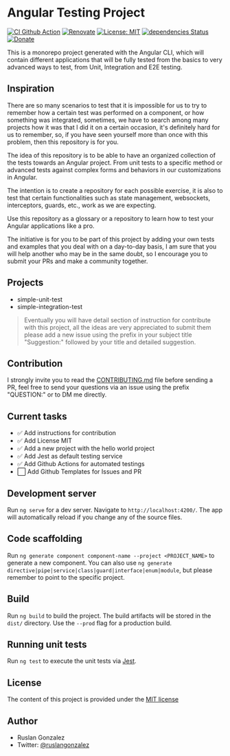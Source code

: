# Angular Testing Project
[![CI Github Action](https://github.com/ruslanguns/angular-testing-project/workflows/CI/badge.svg)](https://github.com/ruslanguns/angular-testing-project/actions)
[![Renovate](https://img.shields.io/badge/renovate-enabled-brightgreen.svg)](https://renovatebot.com)
[![License: MIT](https://img.shields.io/badge/License-MIT-yellow.svg)](https://opensource.org/licenses/MIT)
[![dependencies Status](https://status.david-dm.org/gh/ruslanguns/angular-testing-project.svg)](https://david-dm.org/ruslanguns/angular-testing-project)
[![Donate](https://img.shields.io/badge/donate-12a0df.svg?style=flat)](https://paypal.me/ruslangonzalez) 

This is a monorepo project generated with the Angular CLI, which will contain different applications that will be fully tested from the basics to very advanced ways to test, from Unit, Integration and E2E testing.

## Inspiration

There are so many scenarios to test that it is impossible for us to try to remember how a certain test was performed on a component, or how something was integrated, sometimes, we have to search among many projects how it was that I did it on a certain occasion, it's definitely hard for us to remember, so, if you have seen yourself more than once with this problem, then this repository is for you.

The idea of ​​this repository is to be able to have an organized collection of the tests towards an Angular project. From unit tests to a specific method or advanced tests against complex forms and behaviors in our customizations in Angular.

The intention is to create a repository for each possible exercise, it is also to test that certain functionalities such as state management, websockets, interceptors, guards, etc., work as we are expecting.

Use this repository as a glossary or a repository to learn how to test your Angular applications like a pro.

The initiative is for you to be part of this project by adding your own tests and examples that you deal with on a day-to-day basis, I am sure that you will help another who may be in the same doubt, so I encourage you to submit your PRs and make a community together.

## Projects

- simple-unit-test
- simple-integration-test

> Eventually you will have detail section of instruction for contribute with this project, all the ideas are very appreciated to submit them please add a new issue using the prefix in your subject title "Suggestion:" followed by your title and detailed suggestion.

## Contribution

I strongly invite you to read the [CONTRIBUTING.md](CONTRIBUTING.md) file before sending a PR, feel free to send your questions via an issue using the prefix "QUESTION:" or to DM me directly.

## Current tasks

- ✅ Add instructions for contribution
- ✅ Add License MIT
- ✅ Add a new project with the hello world project
- ✅ Add Jest as default testing service
- ✅ Add Github Actions for automated testings
- ⬜ Add Github Templates for Issues and PR

## Development server

Run `ng serve` for a dev server. Navigate to `http://localhost:4200/`. The app will automatically reload if you change any of the source files.

## Code scaffolding

Run `ng generate component component-name --project <PROJECT_NAME>` to generate a new component. You can also use `ng generate directive|pipe|service|class|guard|interface|enum|module`, but please remember to point to the specific project.

## Build

Run `ng build` to build the project. The build artifacts will be stored in the `dist/` directory. Use the `--prod` flag for a production build.

## Running unit tests

Run `ng test` to execute the unit tests via [Jest](https://jestjs.io/).

## License

The content of this project is provided under the [MIT license](LICENSE)

## Author
- Ruslan Gonzalez
- Twitter: [@ruslangonzalez](https://twitter.com/ruslangonzalez)
